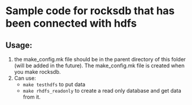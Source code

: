 # Sample code for rocksdb that has been connected with hdfs

## Usage:
1. the make_config.mk file should be in the parent directory of this folder (will be added in the future). The make_config.mk file is created when you make rocksdb.
2. Can use: 
    - `make testhdfs` to put data
    - `make rhdfs_readonly` to create a read only database and get data from it.
